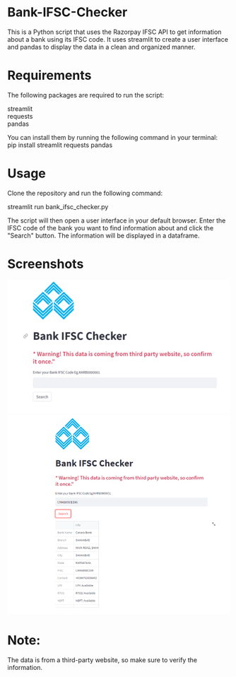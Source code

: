 # Bank-IFSC-Checker
This is a Python script that uses the Razorpay IFSC API to get information about a bank using its IFSC code. It uses streamlit to create a user interface and pandas to display the data in a clean and organized manner.

# Requirements
The following packages are required to run the script:

streamlit<br>
requests<br>
pandas


You can install them by running the following command in your terminal:<br>
pip install streamlit requests pandas

# Usage
Clone the repository and run the following command:

streamlit run bank_ifsc_checker.py<br>

The script will then open a user interface in your default browser. Enter the IFSC code of the bank you want to find information about and click the "Search" button. The information will be displayed in a dataframe.

# Screenshots
![result](https://github.com/Sanketarali/Bank-IFSC-Checker/blob/main/Screenshot%20(2338).png)
![result](https://github.com/Sanketarali/Bank-IFSC-Checker/blob/main/Screenshot%20(2339).png)


# Note: 
The data is from a third-party website, so make sure to verify the information.
